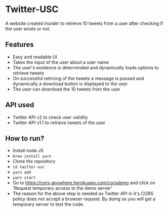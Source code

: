 # Twitter-USC

A website created inorder to retreive 10 tweets from a user after checking if the user exists or not.


## Features
- Easy and readable UI
- Takes the input of the user about a user name
- The user's existence is determinded and dynamically loads options to retrieve tweets
- On successful retriving of the tweets a message is passed and dynamically a download button is displayed to the user
- The user can download the 10 tweets from the user

## API used
- Twitter API v2 to check user validity
- Twitter API v1.1 to retrieve tweets of the user

## How to run?
- Install node JS
- `brew install yarn`
- Clone the repository 
- `cd twitter-usc` 
-  `yarn add`
-  `yarn start`
-  Go to https://cors-anywhere.herokuapp.com/corsdemo and click on 'Request temporary access to the demo server'
-  The reason for the above step is needed as Twitter API in it's CORS policy does not accept a browser request. By doing so you will get a temporary server to test the code.

